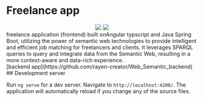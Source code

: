 # Freelance app
<div align="center">
<img src="https://img.shields.io/github/issues-pr-closed/rayen-creator/Web_Semantic_frontend" />
<img src="https://img.shields.io/github/contributors/rayen-creator/Web_Semantic_frontend" />

</div>
freelance application (frontend) built onAngular typscript and Java Spring Boot, utilizing the power of semantic web technologies to provide intelligent and efficient job matching for freelancers and clients. It leverages SPARQL queries to query and integrate data from the Semantic Web, resulting in a more context-aware and data-rich experience. <br/>
[backend app](https://github.com/rayen-creator/Web_Semantic_backend)
## Development server

Run `ng serve` for a dev server. Navigate to `http://localhost:4200/`. The application will automatically reload if you change any of the source files.


